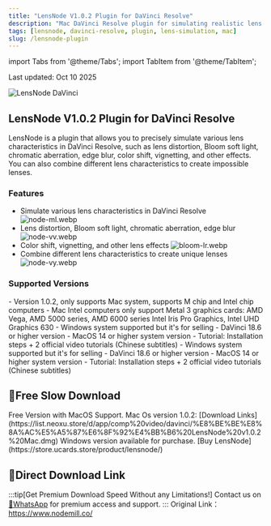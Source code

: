 ```yaml
---
title: "LensNode V1.0.2 Plugin for DaVinci Resolve"
description: "Mac DaVinci Resolve plugin for simulating realistic lens distortions, bloom, chromatic aberration, and other lens effects with Chinese tutorial videos."
tags: [lensnode, davinci-resolve, plugin, lens-simulation, mac]
slug: /lensnode-plugin
---
```


import Tabs from '@theme/Tabs';
import TabItem from '@theme/TabItem';

Last updated: Oct 10 2025

![LensNode DaVinci](https://list.ucards.store/d/img/node-ur.webp)

## LensNode V1.0.2 Plugin for DaVinci Resolve

LensNode is a plugin that allows you to precisely simulate various lens characteristics in DaVinci Resolve, such as lens distortion, Bloom soft light, chromatic aberration, edge blur, color shift, vignetting, and other effects. You can also combine different lens characteristics to create impossible lenses.

### Features

- Simulate various lens characteristics in DaVinci Resolve
  ![node-ml.webp](https://list.ucards.store/d/img/node-ml.webp)
- Lens distortion, Bloom soft light, chromatic aberration, edge blur
  ![node-vv.webp](https://list.ucards.store/d/img/node-vv.webp)
- Color shift, vignetting, and other lens effects
 ![bloom-lr.webp](https://list.ucards.store/d/img/bloom-lr.webp)
- Combine different lens characteristics to create unique lenses
![node-vy.webp](https://list.ucards.store/d/img/node-vy.webp)
### Supported Versions

<Tabs>
<TabItem value="mac" label="Mac">
- Version 1.0.2, only supports Mac system, supports M chip and Intel chip computers
- Mac Intel computers only support Metal 3 graphics cards: AMD Vega, AMD 5000 series, AMD 6000 series
Intel Iris Pro Graphics, Intel UHD Graphics 630
- Windows system supported but it's for selling
- DaVinci 18.6 or higher version    
- MacOS 14 or higher system version
- Tutorial: Installation steps + 2 official video tutorials (Chinese subtitles)
</TabItem>
<TabItem value="Windows" label="Windows">
- Windows system supported but it's for selling
- DaVinci 18.6 or higher version    
- MacOS 14 or higher system version
- Tutorial: Installation steps + 2 official video tutorials (Chinese subtitles)
</TabItem>
</Tabs>

## 🐌Free Slow Download

<Tabs>
<TabItem value="mac" label="Mac OS Version">
Free Version with MacOS Support.
Mac Os version 1.0.2:
[Download Links](https://list.neoxu.store/d/app/comp%20video/davinci/%E8%BE%BE%E8%8A%AC%E5%A5%87%E6%8F%92%E4%BB%B6%20LensNode%20v1.0.2%20Mac.dmg)
</TabItem>
<TabItem value="windows" label="Windows OS Version">
Windows version available for purchase.
[Buy LensNode](https://store.ucards.store/product/lensnode/)
</TabItem>
</Tabs>


## 🚀Direct Download Link
:::tip[Get Premium Download Speed Without any Limitations!]
Contact us on [💬WhatsApp](https://wa.me/+8613237610083) for premium  access and support.
:::
Original Link：
https://www.nodemill.co/
